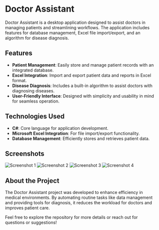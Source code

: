 # Doctor Assistant

Doctor Assistant is a desktop application designed to assist doctors in managing patients and streamlining workflows. The application includes features for database management, Excel file import/export, and an algorithm for disease diagnosis.

## Features

- **Patient Management**: Easily store and manage patient records with an integrated database.
- **Excel Integration**: Import and export patient data and reports in Excel format.
- **Disease Diagnosis**: Includes a built-in algorithm to assist doctors with diagnosing diseases.
- **User-Friendly Interface**: Designed with simplicity and usability in mind for seamless operation.

## Technologies Used

- **C#**: Core language for application development.
- **Microsoft Excel Integration**: For file import/export functionality.
- **Database Management**: Efficiently stores and retrieves patient data.

## Screenshots

![Screenshot 1](https://user-images.githubusercontent.com/93151766/177182380-8bdb1b2e-31ab-4e02-9681-cfd432af9897.png)
![Screenshot 2](https://user-images.githubusercontent.com/93151766/177182370-396b57d6-7b2f-4feb-8c76-e6600dee462a.png)
![Screenshot 3](https://user-images.githubusercontent.com/93151766/177182368-06946019-16e3-46d4-8d4d-8d6c6ae4fb9c.png)
![Screenshot 4](https://user-images.githubusercontent.com/93151766/177182381-b95f12a6-af75-4eb4-9846-a2ddd5e13acd.png)

## About the Project

The Doctor Assistant project was developed to enhance efficiency in medical environments. By automating routine tasks like data management and providing tools for diagnosis, it reduces the workload for doctors and improves patient care.

Feel free to explore the repository for more details or reach out for questions or suggestions!
